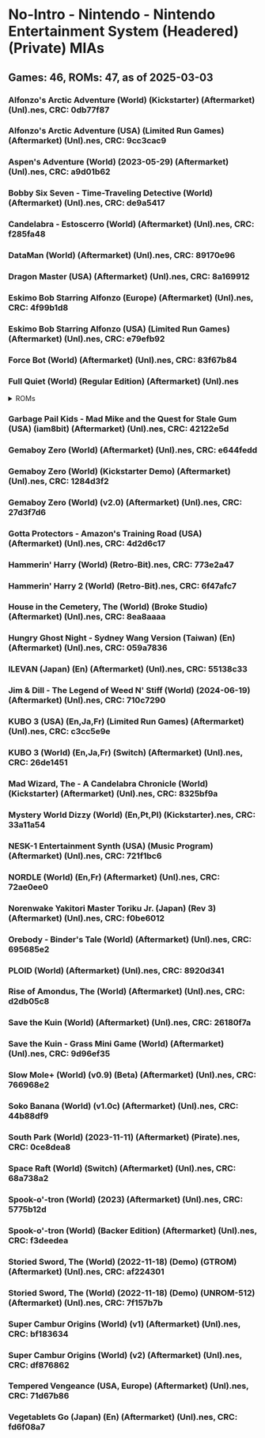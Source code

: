 # No-Intro - Nintendo - Nintendo Entertainment System (Headered) (Private) MIAs
## Games: 46, ROMs: 47, as of 2025-03-03

### Alfonzo's Arctic Adventure (World) (Kickstarter) (Aftermarket) (Unl).nes, CRC: 0db77f87
### Alfonzo's Arctic Adventure (USA) (Limited Run Games) (Aftermarket) (Unl).nes, CRC: 9cc3cac9
### Aspen's Adventure (World) (2023-05-29) (Aftermarket) (Unl).nes, CRC: a9d01b62
### Bobby Six Seven - Time-Traveling Detective (World) (Aftermarket) (Unl).nes, CRC: de9a5417
### Candelabra - Estoscerro (World) (Aftermarket) (Unl).nes, CRC: f285fa48
### DataMan (World) (Aftermarket) (Unl).nes, CRC: 89170e96
### Dragon Master (USA) (Aftermarket) (Unl).nes, CRC: 8a169912
### Eskimo Bob Starring Alfonzo (Europe) (Aftermarket) (Unl).nes, CRC: 4f99b1d8
### Eskimo Bob Starring Alfonzo (USA) (Limited Run Games) (Aftermarket) (Unl).nes, CRC: e79efb92
### Force Bot (World) (Aftermarket) (Unl).nes, CRC: 83f67b84
### Full Quiet (World) (Regular Edition) (Aftermarket) (Unl).nes
<details>
<summary>ROMs</summary>

- Full Quiet (World) (Regular Edition) (Aftermarket) (Unl).nes, CRC: e90444a4
- Full Quiet (World) (Regular Edition) (Aftermarket) (Unl).nes, CRC: 67f0fc64
</details>

### Garbage Pail Kids - Mad Mike and the Quest for Stale Gum (USA) (iam8bit) (Aftermarket) (Unl).nes, CRC: 42122e5d
### Gemaboy Zero (World) (Aftermarket) (Unl).nes, CRC: e644fedd
### Gemaboy Zero (World) (Kickstarter Demo) (Aftermarket) (Unl).nes, CRC: 1284d3f2
### Gemaboy Zero (World) (v2.0) (Aftermarket) (Unl).nes, CRC: 27d3f7d6
### Gotta Protectors - Amazon's Training Road (USA) (Aftermarket) (Unl).nes, CRC: 4d2d6c17
### Hammerin' Harry (World) (Retro-Bit).nes, CRC: 773e2a47
### Hammerin' Harry 2 (World) (Retro-Bit).nes, CRC: 6f47afc7
### House in the Cemetery, The (World) (Broke Studio) (Aftermarket) (Unl).nes, CRC: 8ea8aaaa
### Hungry Ghost Night - Sydney Wang Version (Taiwan) (En) (Aftermarket) (Unl).nes, CRC: 059a7836
### ILEVAN (Japan) (En) (Aftermarket) (Unl).nes, CRC: 55138c33
### Jim & Dill - The Legend of Weed N' Stiff (World) (2024-06-19) (Aftermarket) (Unl).nes, CRC: 710c7290
### KUBO 3 (USA) (En,Ja,Fr) (Limited Run Games) (Aftermarket) (Unl).nes, CRC: c3cc5e9e
### KUBO 3 (World) (En,Ja,Fr) (Switch) (Aftermarket) (Unl).nes, CRC: 26de1451
### Mad Wizard, The - A Candelabra Chronicle (World) (Kickstarter) (Aftermarket) (Unl).nes, CRC: 8325bf9a
### Mystery World Dizzy (World) (En,Pt,Pl) (Kickstarter).nes, CRC: 33a11a54
### NESK-1 Entertainment Synth (USA) (Music Program) (Aftermarket) (Unl).nes, CRC: 721f1bc6
### NORDLE (World) (En,Fr) (Aftermarket) (Unl).nes, CRC: 72ae0ee0
### Norenwake Yakitori Master Toriku Jr. (Japan) (Rev 3) (Aftermarket) (Unl).nes, CRC: f0be6012
### Orebody - Binder's Tale (World) (Aftermarket) (Unl).nes, CRC: 695685e2
### PLOID (World) (Aftermarket) (Unl).nes, CRC: 8920d341
### Rise of Amondus, The (World) (Aftermarket) (Unl).nes, CRC: d2db05c8
### Save the Kuin (World) (Aftermarket) (Unl).nes, CRC: 26180f7a
### Save the Kuin - Grass Mini Game (World) (Aftermarket) (Unl).nes, CRC: 9d96ef35
### Slow Mole+ (World) (v0.9) (Beta) (Aftermarket) (Unl).nes, CRC: 766968e2
### Soko Banana (World) (v1.0c) (Aftermarket) (Unl).nes, CRC: 44b88df9
### South Park (World) (2023-11-11) (Aftermarket) (Pirate).nes, CRC: 0ce8dea8
### Space Raft (World) (Switch) (Aftermarket) (Unl).nes, CRC: 68a738a2
### Spook-o'-tron (World) (2023) (Aftermarket) (Unl).nes, CRC: 5775b12d
### Spook-o'-tron (World) (Backer Edition) (Aftermarket) (Unl).nes, CRC: f3deedea
### Storied Sword, The (World) (2022-11-18) (Demo) (GTROM) (Aftermarket) (Unl).nes, CRC: af224301
### Storied Sword, The (World) (2022-11-18) (Demo) (UNROM-512) (Aftermarket) (Unl).nes, CRC: 7f157b7b
### Super Cambur Origins (World) (v1) (Aftermarket) (Unl).nes, CRC: bf183634
### Super Cambur Origins (World) (v2) (Aftermarket) (Unl).nes, CRC: df876862
### Tempered Vengeance (USA, Europe) (Aftermarket) (Unl).nes, CRC: 71d67b86
### Vegetablets Go (Japan) (En) (Aftermarket) (Unl).nes, CRC: fd6f08a7
